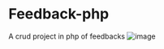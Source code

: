 # Feedback-php
A crud project in php of feedbacks
![image](https://github.com/GuilhermeSouza01/Feedback-php/assets/49689958/fb751fe0-c313-4466-86d0-b8c744248735)

